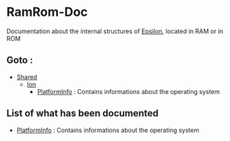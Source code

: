 # RamRom-Doc
Documentation about the internal structures of [Epsilon](https://github.com/numworks/epsilon), located in RAM or in ROM

## Goto :

<ul>
    <li><a href="https://github.com/epsilon-doc/RamRom-Doc/tree/master/Shared/Ion">Shared</a> <br>
        <ul>
            <li> <a href="https://github.com/epsilon-doc/RamRom-Doc/tree/master/Shared">Ion</a> 
                <ul>
                    <li> <a href="https://github.com/epsilon-doc/RamRom-Doc/blob/master/Shared/Ion/PlatformInfo.md">PlatformInfo</a> : Contains informations about the operating system </li>
                </ul>
            </li>
        </ul>
    </li>
</ul>

## List of what has been documented

- [PlatformInfo](PlatformInfo.md) : Contains informations about the operating system

